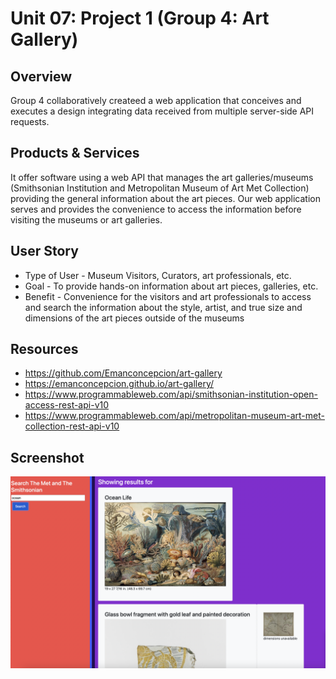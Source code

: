 # Unit 07: Project 1 (Group 4: Art Gallery)

## Overview

Group 4 collaboratively createed a web application that conceives and executes a design integrating data received from multiple server-side API requests.

## Products & Services

It offer software using a web API that manages the art galleries/museums (Smithsonian Institution and Metropolitan Museum of Art Met Collection) providing the general information about the art pieces. Our web application serves and provides the convenience to access the information before visiting the museums or art galleries.

## User Story

- Type of User - Museum Visitors, Curators, art professionals, etc.
- Goal - To provide hands-on information about art pieces, galleries, etc.
- Benefit - Convenience for the visitors and art professionals to access and search the information about the style, artist, and true size and dimensions of the art pieces outside of the museums

## Resources

- https://github.com/Emanconcepcion/art-gallery
- https://emanconcepcion.github.io/art-gallery/
- https://www.programmableweb.com/api/smithsonian-institution-open-access-rest-api-v10
- https://www.programmableweb.com/api/metropolitan-museum-art-met-collection-rest-api-v10

## Screenshot

![](./assests/homepage.png)
